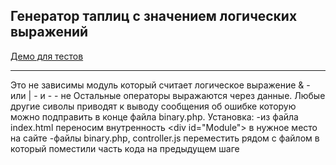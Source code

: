 ## Генератор таплиц с значением логических выражений

[Демо для тестов](http://morozov.ml/old/binary/) 

----


Это не зависимы модуль который считает логическое выражение
& - или
| - и
\- - не
Остальные операторы выражаются через данные.
Любые другие сиволы приводят к выводу сообщения об ошибке которую можно подправить в конце файла binary.php.
Установка:
-из файла index.html переносим внутренность \<div id="Module"\> в нужное место на сайте
-файлы binary.php, controller.js переместить рядом с файлом в который поместили часть кода на предыдущем шаге
